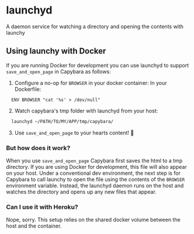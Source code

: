 # launchyd
A daemon service for watching a directory and opening the contents with launchy

## Using launchy with Docker
If you are running Docker for development you can use launchyd to support `save_and_open_page` in Capybara as follows:

1. Configure a no-op for `BROWSER` in your docker container:
  In your Dockerfile:
  ```
    ENV BROWSER "cat '%s' > /dev/null"
  ```
2. Watch capybara's tmp folder with launchyd from your host:
  ``` bash
    launchyd ~/PATH/TO/MY/APP/tmp/capybara/
  ```
3. Use `save_and_open_page` to your hearts content! :tada:

### But how does it work?
When you use `save_and_open_page` Capybara first saves the html to a tmp directory. If you are using Docker for development, 
this file will also appear on your host. Under a conventional dev environment, the next step is for Capybara to call launchy 
to open the file using the contents of the `BROWSER` environment variable. Instead, the launchyd daemon runs on the host and
watches the directory and opens up any new files that appear.

### Can I use it with Heroku?
Nope, sorry. This setup relies on the shared docker volume between the host and the container.
